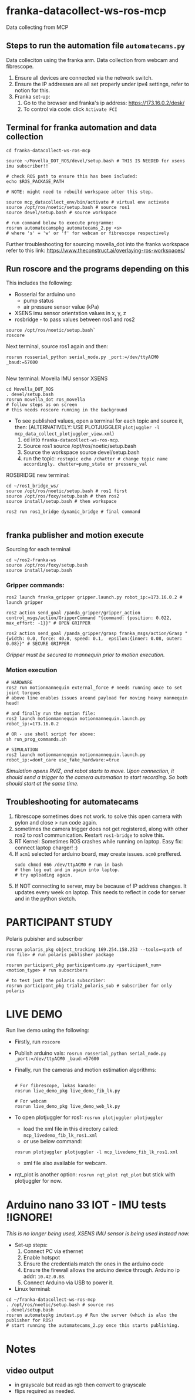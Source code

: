 # franka-datacollect-ws-ros-mcp
Data collecting from MCP 

## Steps to run the automation file `automatecams.py`

Data colleciton using the franka arm. Data collection from webcam and fibrescope. 
1. Ensure all devices are connected via the network switch.
2. Ensure the IP addresses are all set properly under ipv4 settings, refer to notion for this. 
3. Franka set-up:
   1. Go to the browser and franka's ip address: https://173.16.0.2/desk/ 
   2. To control via code: click `Activate FCI`
## Terminal for franka automation and data collection
```
cd franka-datacollect-ws-ros-mcp

source ~/Movella_DOT_ROS/devel/setup.bash # THIS IS NEEDED for xsens imu subscriber!!

# check ROS path to ensure this has been included: 
echo $ROS_PACKAGE_PATH 

# NOTE: might need to rebuild workspace adter this step. 

source mcp_datacollect_env/bin/activate # virtual env activate
source /opt/ros/noetic/setup.bash # source ros1
source devel/setup.bash # source workspace

# run command below to execute programme: 
rosrun automatecamspkg automatecams_2.py <s>
# where 's' = 'w' or 'f' for webcam or fibrescope respectively
``` 

Further troubleshooting for sourcing movella_dot into the franka workspace refer to this link: 
https://www.theconstruct.ai/overlaying-ros-workspaces/ 


## Run roscore and the programs depending on this
This includes the following: 
* Rosserial for arduino uno
  * pump status
  * air pressure sensor value (kPa)
* XSENS imu sensor orientation values in x, y, z
* rosbridge - to pass values between ros1 and ros2

```
source /opt/ros/noetic/setup.bash`
roscore
```
Next terminal, source ros1 again and then: 
```
rosrun rosserial_python serial_node.py _port:=/dev/ttyACM0 _baud:=57600


```
New terminal: Movella IMU sensor XSENS
```
cd Movella_DOT_ROS
. devel/setup.bash
rosrun movella_dot ros_movella 
# follow steps as on screen
# this needs roscore running in the background
```
* To see published values, open a terminal for each topic and source it, then: (ALTERNATIVELY: USE PLOTJUGGLER `plotjuggler -l mcp_data_collect_plotjuggler_view.xml`)
    1. cd into `franka-datacollect-ws-ros-mcp`. 
    2. Source ros1 source /opt/ros/noetic/setup.bash
    3. Source the workspace source devel/setup.bash
    4. run the topic: `rostopic echo /chatter # change topic name accordingly. chatter=pump_state or pressure_val`

ROSBRIDGE new terminal: 
```
cd ~/ros1_bridge_ws/
source /opt/ros/noetic/setup.bash # ros1 first
source /opt/ros/foxy/setup.bash # then ros2 
source install/setup.bash # then workspace

ros2 run ros1_bridge dynamic_bridge # final command


```

## franka publisher and motion execute
Sourcing for each terminal
```
cd ~/ros2-franka-ws
source /opt/ros/foxy/setup.bash
source install/setup.bash
```

### Gripper commands: 
```
ros2 launch franka_gripper gripper.launch.py robot_ip:=173.16.0.2 # launch gripper

ros2 action send_goal /panda_gripper/gripper_action control_msgs/action/GripperCommand "{command: {position: 0.022, max_effort: -1}}" # OPEN GRIPPER

ros2 action send_goal /panda_gripper/grasp franka_msgs/action/Grasp "{width: 0.0, force: 40.0, speed: 0.1,  epsilon:{inner: 0.08, outer: 0.08}}" # SECURE GRIPPER
```
*Gripper must be secured to mannequin prior to motion execution.* 


### Motion execution
```
# HARDWARE
ros2 run motionmannequin external_force # needs running once to set joint torques
# above line enables issues around payload for moving heavy mannequin head!

# and finally run the motion file:
ros2 launch motionmannequin motionmannequin.launch.py robot_ip:=173.16.0.2

# OR - use shell script for above: 
sh run_prog_commands.sh

# SIMULATION
ros2 launch motionmannequin motionmannequin.launch.py robot_ip:=dont_care use_fake_hardware:=true
```

*Simulation opens RVIZ, and robot starts to move. Upon connection, it should send a trigger to the camera automation to start recording. So both should start at the same time.* 

## Troubleshooting for automatecams
1. fibrescope sometimes does not work. to solve this open camera with pylon and close > run code again. 
2. sometimes the camera trigger does not get registered, along with other ros2 to ros1 communication. Restart `ros1-bridge` to solve this. 
3. RT Kernel: Sometimes ROS crashes while running on laptop. Easy fix: connect laptop charger! :) 
4. If `acm1` selected for arduino board, may create issues. `acm0` preffered. 
   ```
   sudo chmod 666 /dev/ttyACM0 # run in bash
   # then log out and in again into laptop. 
   # try uploading again. 
   ``` 
5. If NOT connecting to server, may be because of IP address changes. It updates every week on laptop. This needs to reflect in code for server and in the python sketch. 

# PARTICIPANT STUDY
Polaris pubisher and subscriber
 
```
rosrun polaris_pkg object_tracking 169.254.158.253 --tools=<path of rom file> # run polaris publisher package

rosrun participant_pkg participantcams.py <participant_num> <motion_type> # run subscribers

# to test just the polaris subscriber: 
rosrun participant_pkg trial2_polaris_sub # subscriber for only polaris

```

# LIVE DEMO
Run live demo using the following: 
* Firstly, run `roscore`
* Publish arduino vals:  `rosrun rosserial_python serial_node.py _port:=/dev/ttyACM0 _baud:=57600` 
* Finally, run the cameras and motion estimation algorithms: 
  ```

  # For fibrescope, lukas kanade: 
  rosrun live_demo_pkg live_demo_fib_lk.py

  # For webcam 
  rosrun live_demo_pkg live_demo_web_lk.py

  ```
  
* To open plotjuggler for ros1: `rosrun plotjuggler plotjuggler`
  * load the xml file in this directory called: `mcp_livedemo_fib_lk_ros1.xml`
  * or use below command: 
  ```
  rosrun plotjuggler plotjuggler -l mcp_livedemo_fib_lk_ros1.xml
  ```
  * xml file also available for webcam. 
* rqt_plot is another option: `rosrun rqt_plot rqt_plot` but stick with plotjuggler for now. 

# Arduino nano 33 IOT - IMU tests !IGNORE!
*This is no longer being used, XSENS IMU sensor is being used instead now.*
* Set-up steps: 
  1. Connect PC via ethernet
  2. Enable hotspot
  3. Ensure the credentials match thr ones in the arduino code
  4. Ensure the firewall allows the arduino device through. Arduino ip addr: `10.42.0.88`. 
  5. Connect Arduino via USB to power it. 
* Linux terminal: 
```
cd ~/franka-datacollect-ws-ros-mcp
. /opt/ros/noetic/setup.bash # source ros
. devel/setup.bash
rosrun automatepkg imutest.py # Run the server (which is also the publisher for ROS)
# start running the automatecams_2.py once this starts publishing. 

```

# Notes 
## video output
* in grayscale but read as rgb then convert to grayscale
* flips required as needed. 